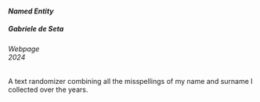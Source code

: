 #### ***Named Entity***
##### **Gabriele de Seta**
###### Webpage<br>2024

A text randomizer combining all the misspellings of my name and surname I collected over the years.
